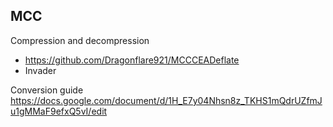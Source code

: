 ## MCC

Compression and decompression
* https://github.com/Dragonflare921/MCCCEADeflate
* Invader

Conversion guide
https://docs.google.com/document/d/1H_E7y04Nhsn8z_TKHS1mQdrUZfmJu1gMMaF9efxQ5vI/edit
